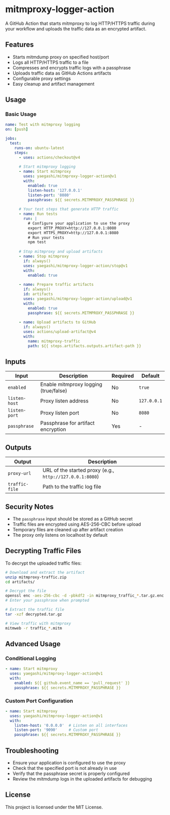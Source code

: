# mitmproxy-logger-action

A GitHub Action that starts mitmproxy to log HTTP/HTTPS traffic during your workflow and uploads the traffic data as an encrypted artifact.

## Features

- Starts mitmdump proxy on specified host/port
- Logs all HTTP/HTTPS traffic to a file
- Compresses and encrypts traffic logs with a passphrase
- Uploads traffic data as GitHub Actions artifacts
- Configurable proxy settings
- Easy cleanup and artifact management

## Usage

### Basic Usage

```yaml
name: Test with mitmproxy logging
on: [push]

jobs:
  test:
    runs-on: ubuntu-latest
    steps:
      - uses: actions/checkout@v4
      
      # Start mitmproxy logging
      - name: Start mitmproxy
        uses: yaegashi/mitmproxy-logger-action@v1
        with:
          enabled: true
          listen-host: '127.0.0.1'
          listen-port: '8080'
          passphrase: ${{ secrets.MITMPROXY_PASSPHRASE }}
      
      # Your test steps that generate HTTP traffic
      - name: Run tests
        run: |
          # Configure your application to use the proxy
          export HTTP_PROXY=http://127.0.0.1:8080
          export HTTPS_PROXY=http://127.0.0.1:8080
          # Run your tests
          npm test
      
      # Stop mitmproxy and upload artifacts
      - name: Stop mitmproxy
        if: always()
        uses: yaegashi/mitmproxy-logger-action/stop@v1
        with:
          enabled: true
      
      - name: Prepare traffic artifacts
        if: always()
        id: artifacts
        uses: yaegashi/mitmproxy-logger-action/upload@v1
        with:
          enabled: true
          passphrase: ${{ secrets.MITMPROXY_PASSPHRASE }}
      
      - name: Upload artifacts to GitHub
        if: always()
        uses: actions/upload-artifact@v4
        with:
          name: mitmproxy-traffic
          path: ${{ steps.artifacts.outputs.artifact-path }}
```

## Inputs

| Input | Description | Required | Default |
|-------|-------------|----------|---------|
| `enabled` | Enable mitmproxy logging (true/false) | No | `true` |
| `listen-host` | Proxy listen address | No | `127.0.0.1` |
| `listen-port` | Proxy listen port | No | `8080` |
| `passphrase` | Passphrase for artifact encryption | Yes | - |

## Outputs

| Output | Description |
|--------|-------------|
| `proxy-url` | URL of the started proxy (e.g., `http://127.0.0.1:8080`) |
| `traffic-file` | Path to the traffic log file |

## Security Notes

- The `passphrase` input should be stored as a GitHub secret
- Traffic files are encrypted using AES-256-CBC before upload
- Temporary files are cleaned up after artifact creation
- The proxy only listens on localhost by default

## Decrypting Traffic Files

To decrypt the uploaded traffic files:

```bash
# Download and extract the artifact
unzip mitmproxy-traffic.zip
cd artifacts/

# Decrypt the file
openssl enc -aes-256-cbc -d -pbkdf2 -in mitmproxy_traffic_*.tar.gz.enc -out decrypted.tar.gz
# Enter your passphrase when prompted

# Extract the traffic file
tar -xzf decrypted.tar.gz

# View traffic with mitmproxy
mitmweb -r traffic_*.mitm
```

## Advanced Usage

### Conditional Logging

```yaml
- name: Start mitmproxy
  uses: yaegashi/mitmproxy-logger-action@v1
  with:
    enabled: ${{ github.event_name == 'pull_request' }}
    passphrase: ${{ secrets.MITMPROXY_PASSPHRASE }}
```

### Custom Port Configuration

```yaml
- name: Start mitmproxy
  uses: yaegashi/mitmproxy-logger-action@v1
  with:
    listen-host: '0.0.0.0'  # Listen on all interfaces
    listen-port: '9090'     # Custom port
    passphrase: ${{ secrets.MITMPROXY_PASSPHRASE }}
```

## Troubleshooting

- Ensure your application is configured to use the proxy
- Check that the specified port is not already in use
- Verify that the passphrase secret is properly configured
- Review the mitmdump logs in the uploaded artifacts for debugging

## License

This project is licensed under the MIT License.
